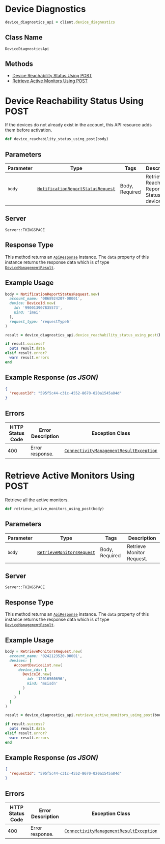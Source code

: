 # Device Diagnostics

```ruby
device_diagnostics_api = client.device_diagnostics
```

## Class Name

`DeviceDiagnosticsApi`

## Methods

* [Device Reachability Status Using POST](../../doc/controllers/device-diagnostics.md#device-reachability-status-using-post)
* [Retrieve Active Monitors Using POST](../../doc/controllers/device-diagnostics.md#retrieve-active-monitors-using-post)


# Device Reachability Status Using POST

If the devices do not already exist in the account, this API resource adds them before activation.

```ruby
def device_reachability_status_using_post(body)
```

## Parameters

| Parameter | Type | Tags | Description |
|  --- | --- | --- | --- |
| `body` | [`NotificationReportStatusRequest`](../../doc/models/notification-report-status-request.md) | Body, Required | Retrieve Reachability Report Status for a device. |

## Server

`Server::THINGSPACE`

## Response Type

This method returns an [`ApiResponse`](../../doc/api-response.md) instance. The `data` property of this instance returns the response data which is of type [`DeviceManagementResult`](../../doc/models/device-management-result.md).

## Example Usage

```ruby
body = NotificationReportStatusRequest.new(
  account_name: '0868924207-00001',
  device: DeviceId.new(
    id: '990013907835573',
    kind: 'imei'
  ),
  request_type: 'requestType6'
)

result = device_diagnostics_api.device_reachability_status_using_post(body)

if result.success?
  puts result.data
elsif result.error?
  warn result.errors
end
```

## Example Response *(as JSON)*

```json
{
  "requestId": "595f5c44-c31c-4552-8670-020a1545a84d"
}
```

## Errors

| HTTP Status Code | Error Description | Exception Class |
|  --- | --- | --- |
| 400 | Error response. | [`ConnectivityManagementResultException`](../../doc/models/connectivity-management-result-exception.md) |


# Retrieve Active Monitors Using POST

Retrieve all the active monitors.

```ruby
def retrieve_active_monitors_using_post(body)
```

## Parameters

| Parameter | Type | Tags | Description |
|  --- | --- | --- | --- |
| `body` | [`RetrieveMonitorsRequest`](../../doc/models/retrieve-monitors-request.md) | Body, Required | Retrieve Monitor Request. |

## Server

`Server::THINGSPACE`

## Response Type

This method returns an [`ApiResponse`](../../doc/api-response.md) instance. The `data` property of this instance returns the response data which is of type [`DeviceManagementResult`](../../doc/models/device-management-result.md).

## Example Usage

```ruby
body = RetrieveMonitorsRequest.new(
  account_name: '0242123520-00001',
  devices: [
    AccountDeviceList.new(
      device_ids: [
        DeviceId.new(
          id: '12016560696',
          kind: 'msisdn'
        )
      ]
    )
  ]
)

result = device_diagnostics_api.retrieve_active_monitors_using_post(body)

if result.success?
  puts result.data
elsif result.error?
  warn result.errors
end
```

## Example Response *(as JSON)*

```json
{
  "requestId": "595f5c44-c31c-4552-8670-020a1545a84d"
}
```

## Errors

| HTTP Status Code | Error Description | Exception Class |
|  --- | --- | --- |
| 400 | Error response. | [`ConnectivityManagementResultException`](../../doc/models/connectivity-management-result-exception.md) |

